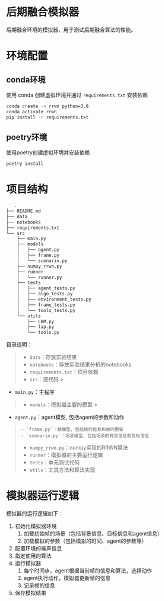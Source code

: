 # 后期融合模拟器

后期融合环境的模拟器，用于测试后期融合算法的性能。

# 环境配置

## conda环境

使用 conda 创建虚拟环境并通过 `requirements.txt` 安装依赖

```bash
conda create -n rrwn python=3.8
conda activate rrwn
pip install -r requirements.txt
```

## poetry环境

使用poetry创建虚拟环境并安装依赖

```bash
poetry install
```
# 项目结构

```bash
   .
├── README.md
├── data
├── notebooks
├── requirements.txt
└── src
    ├── main.py
    ├── models
    │   ├── agent.py
    │   ├── frame.py
    │   └── scenario.py
    ├── numpy_rrwn.py
    ├── runner
    │   └── runner.py
    ├── tests
    │   ├── agent_tests.py
    │   ├── algo_tests.py
    │   ├── environment_tests.py
    │   ├── frame_tests.py
    │   └── tools_tests.py
    └── utils
        ├── CBM.py
        ├── lap.py
        └── tools.py 
```

目录说明：
> - `data`：存放实验结果
> - `notebooks`：存放实验结果分析的notebooks
> - `requirements.txt`：项目依赖
> - `src`：源代码
    >

- `main.py`：主程序

> - `models`：模拟器主要的模型
    >

- `agent.py`：agent模型, 包括agent的参数和动作

>     - `frame.py`：帧模型，包括帧的信息和帧的更新
>     - `scenario.py`：场景模型，包括场景的背景信息和目标信息
>   - `numpy_rrwn.py`：numpy实现的RRWN算法
>   - `runner`：模拟器的主要运行逻辑
>   - `tests`：单元测试代码
>   - `utils`：工具方法和算法实现

# 模拟器运行逻辑

模拟器的运行逻辑如下：

1. 初始化模拟器环境
    1. 加载初始帧的场景（包括背景信息、目标信息和agent信息）
    2. 加载模拟的参数（包括模拟的时间、agent的参数等）
2. 配置环境的噪声信息
3. 指定使用的算法
4. 运行模拟器
    1. 每个时间步，agent根据当前帧的信息和算法，选择动作
    2. agent执行动作，模拟器更新帧的信息
    3. 记录帧的信息
5. 保存模拟结果